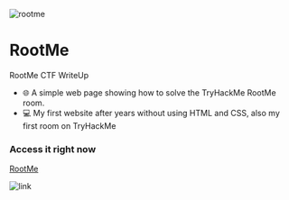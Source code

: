 ![rootme](https://user-images.githubusercontent.com/72927101/229323375-d0ba94c7-c456-4f21-bbb8-1197d417ff6e.png)

# RootMe
RootMe CTF WriteUp

- 🌐 A simple web page showing how to solve the TryHackMe RootMe room.
- 💻 My first website after years without using HTML and CSS, also my first room on TryHackMe

### Access it right now
[RootMe](https://tiagovst.github.io/rootme/)

![link](https://img.shields.io/badge/RootMe-1.0-brightgreen)

